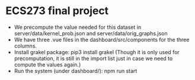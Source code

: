 # ECS273 final project
- We precompute the value needed for this dataset in server/data/kernel_prob.json and server/data/orig_graphs.json
- We have three .vue files in the dashboard/src/components for the three columns.
- Install grakel package: pip3 install grakel (Though it is only used for precomputation, it is still in the import list just in case we need to compute the values again.)
- Run the system (under dashboard/): npm run start